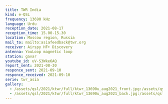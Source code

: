 ```yaml
---
title: TWR India
kind: e-QSL
frequency: 13690 kHz
language: Urdu
reception_date: 2021-08-17
reception_time: 15.00-15.30
location: Moscow region, Russia
mail_to: mailto:asiafeedback@twr.org
receiver: Airspy HF+ Discovery
antenna: YouLoop magnetic loop
station: gavar
youtube_id: uV-S3Wke6AQ
report_sent: 2021-08-30
responce_sent: 2021-09-10
responce_received: 2021-09-10
serie: twr_asia
gallery:
  - /assets/qsl/2021/ktwr/full/ktwr_13690u_aug2021_front.jpg:/assets/qsl/2021/ktwr/small/ktwr_13690u_aug2021_front.jpg
  - /assets/qsl/2021/ktwr/full/ktwr_13690u_aug2021_back.jpg:/assets/qsl/2021/ktwr/small/ktwr_13690u_aug2021_back.jpg
---
```

